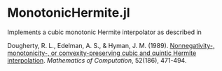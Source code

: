 # MonotonicHermite.jl

Implements a cubic monotonic Hermite interpolator as described in

Dougherty, R. L., Edelman, A. S., & Hyman, J. M. (1989). [Nonnegativity-, monotonicity-, or convexity-preserving cubic and quintic Hermite interpolation](https://doi.org/10.1090/S0025-5718-1989-0962209-1). *Mathematics of Computation*, 52(186), 471-494.
